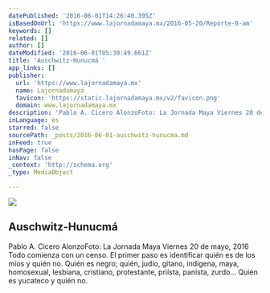 ```yaml
---
datePublished: '2016-06-01T14:26:40.395Z'
isBasedOnUrl: 'https://www.lajornadamaya.mx/2016-05-20/Reporte-8-am'
keywords: []
related: []
author: []
dateModified: '2016-06-01T05:39:49.661Z'
title: 'Auschwitz-Hunucmá '
app_links: []
publisher:
  url: 'https://www.lajornadamaya.mx'
  name: Lajornadamaya
  favicon: 'https://static.lajornadamaya.mx/v2/favicon.png'
  domain: www.lajornadamaya.mx
description: 'Pablo A. Cicero AlonzoFoto: La Jornada Maya Viernes 20 de mayo, 2016 Todo comienza con un censo. El primer paso es identificar quién es de los míos y quién no. Quién es negro; quién, judío, gitano, indígena, maya, homosexual, lesbiana, cristiano, protestante, priísta, panista, zurdo... Quién es yucateco y quién no.'
inLanguage: es
starred: false
sourcePath: _posts/2016-06-01-auschwitz-hunucma.md
inFeed: true
hasPage: false
inNav: false
_context: 'http://schema.org'
_type: MediaObject

---
```

<article style=""><img src="https://s3-us-west-2.amazonaws.com/the-grid-img/p/55450ce49a81f346770b37b5b57ae3b13b5a18dd.jpg" /><h1>Auschwitz-Hunucmá </h1><p>Pablo A. Cicero AlonzoFoto: La Jornada Maya Viernes 20 de mayo, 2016 Todo comienza con un censo. El primer paso es identificar quién es de los míos y quién no. Quién es negro; quién, judío, gitano, indígena, maya, homosexual, lesbiana, cristiano, protestante, priísta, panista, zurdo... Quién es yucateco y quién no.</p></article>
